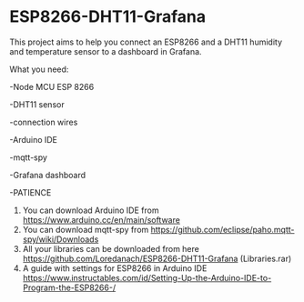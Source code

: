 # ESP8266-DHT11-Grafana

This project aims to help you connect an ESP8266 and a DHT11 humidity and temperature sensor to a dashboard in Grafana. 

What you need:

-Node MCU ESP 8266

-DHT11 sensor

-connection wires

-Arduino IDE

-mqtt-spy 

-Grafana dashboard

-PATIENCE


1. You can download Arduino IDE from https://www.arduino.cc/en/main/software
2. You can download mqtt-spy from https://github.com/eclipse/paho.mqtt-spy/wiki/Downloads
3. All your libraries can be downloaded from here https://github.com/Loredanach/ESP8266-DHT11-Grafana (Libraries.rar)
4. A guide with settings for ESP8266 in Arduino IDE https://www.instructables.com/id/Setting-Up-the-Arduino-IDE-to-Program-the-ESP8266-/


